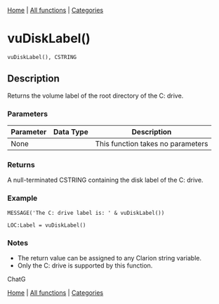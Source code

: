 [Home](../index.md) | [All functions](index.md) | [Categories](../categories/index.md)

# vuDiskLabel()

```Prototype
vuDiskLabel(), CSTRING
```


## Description
Returns the volume label of the root directory of the C: drive.

### Parameters

| Parameter | Data Type | Description |
|-----------|-----------|-------------|
| None      |          | This function takes no parameters |

### Returns
A null-terminated CSTRING containing the disk label of the C: drive.

### Example

```Clarion
MESSAGE('The C: drive label is: ' & vuDiskLabel())

LOC:Label = vuDiskLabel()
```

### Notes
- The return value can be assigned to any Clarion string variable.  
- Only the C: drive is supported by this function.  


ChatG

[Home](../index.md) | [All functions](index.md) | [Categories](../categories/index.md)
